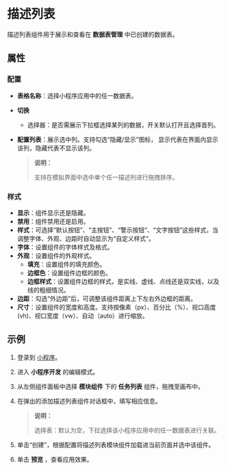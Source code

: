 # 描述列表

描述列表组件用于展示和查看在 **数据表管理** 中已创建的数据表。

## 属性

### 配置

- **表格名称**：选择小程序应用中的任一数据表。

- **切换**
  - 选择器：是否需展示下拉框选择某列的数据，开关默认打开且选择首列。

- **配置列表**：展示选中列。支持勾选“隐藏/显示”图标， 显示代表在界面内显示该列，隐藏代表不显示该列。

   > **说明：**
   >
   > 支持在模拟界面中选中单个任一描述列进行拖拽排序。

### 样式

- **显示**：组件显示还是隐藏。
- **禁用**：组件禁用还是启用。
- **样式**：可选择“默认按钮”、“主按钮”、“警示按钮”、“文字按钮”这些样式，当调整字体、外观、边距时自动显示为“自定义样式”。
- **字体**：设置组件的字体样式及格式。
- **外观**：设置组件的外观样式。
  - **填充**：设置组件的填充颜色。
  - **边框色**：设置组件边框的颜色。
  - **边框样式**：设置组件边框的样式，是实线、虚线、点线还是双实线，以及线的粗细情况。
- **边距**：勾选“外边距”后，可调整该组件距离上下左右外边框的距离。
- **尺寸**：设置组件的宽度和高度。支持按像素（px）、百分比（%）、视口高度(vh)、视口宽度（vw）、自动（auto）进行缩放。

## 示例

1. 登录到 [小程序](https://apps.encoo.com/)。
2. 进入 **小程序开发** 的编辑模式。
3. 从左侧组件面板中选择 **模块组件** 下的 **任务列表** 组件，拖拽至画布中。
4. 在弹出的添加描述列表组件对话框中，填写相应信息。

   > **说明：**
   >
   > 选择表：默认为空，下拉选择该小程序应用中的任一数据表进行关联。

5. 单击“创建”，根据配置将描述列表模块组件加载进当前页面并选中该组件。

6. 单击 **预览** ，查看应用效果。

